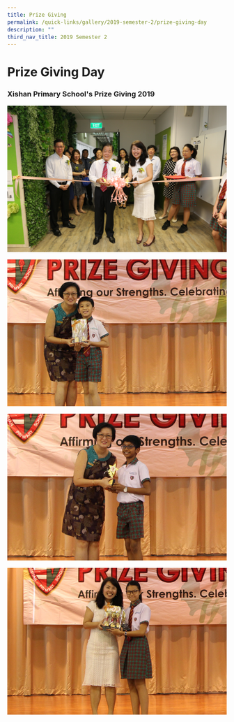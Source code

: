 ```yaml
---
title: Prize Giving
permalink: /quick-links/gallery/2019-semester-2/prize-giving-day
description: ""
third_nav_title: 2019 Semester 2
---
```

# **Prize Giving Day**

  

### Xishan Primary School's Prize Giving 2019

![](/images/Prize%20Giving%20(0).jpg)

![](/images/001PG.jpg)

![](/images/051PG.jpg)

![](/images/098PG.jpg)